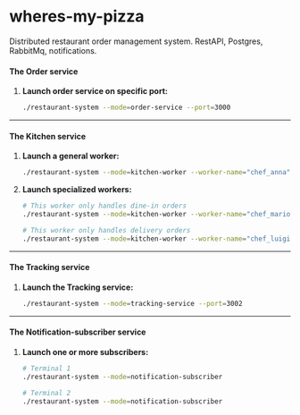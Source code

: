 # wheres-my-pizza
Distributed restaurant order management system. RestAPI, Postgres, RabbitMq, notifications.

#### The Order service

1. **Launch order service on specific port:**

   ```sh
   ./restaurant-system --mode=order-service --port=3000
   ```

---

#### The Kitchen service

1. **Launch a general worker:**

   ```sh
   ./restaurant-system --mode=kitchen-worker --worker-name="chef_anna" --prefetch=1
   ```

2. **Launch specialized workers:**

   ```sh
   # This worker only handles dine-in orders
   ./restaurant-system --mode=kitchen-worker --worker-name="chef_mario" --order-types="dine_in" &

   # This worker only handles delivery orders
   ./restaurant-system --mode=kitchen-worker --worker-name="chef_luigi" --order-types="delivery" &
   ```

---

#### The Tracking service

1. **Launch the Tracking service:**

   ```sh
   ./restaurant-system --mode=tracking-service --port=3002
   ```

---


#### The Notification-subscriber service

1. **Launch one or more subscribers:**

   ```sh
   # Terminal 1
   ./restaurant-system --mode=notification-subscriber

   # Terminal 2
   ./restaurant-system --mode=notification-subscriber
   ```